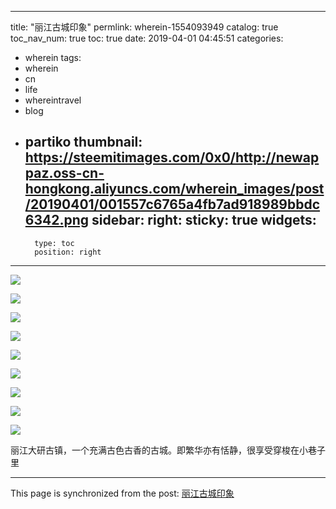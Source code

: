 
---
title: "丽江古城印象"
permlink: wherein-1554093949
catalog: true
toc_nav_num: true
toc: true
date: 2019-04-01 04:45:51
categories:
- wherein
tags:
- wherein
- cn
- life
- whereintravel
- blog
- partiko
thumbnail: https://steemitimages.com/0x0/http://newappaz.oss-cn-hongkong.aliyuncs.com/wherein_images/post/20190401/001557c6765a4fb7ad918989bbdc6342.png
sidebar:
    right:
        sticky: true
widgets:
    -
        type: toc
        position: right
---


![](https://steemitimages.com/0x0/http://newappaz.oss-cn-hongkong.aliyuncs.com/wherein_images/post/20190401/001557c6765a4fb7ad918989bbdc6342.png)

![](https://steemitimages.com/0x0/http://newappaz.oss-cn-hongkong.aliyuncs.com/wherein_images/post/20190401/83791d30a063456c932475200820fcfd.png)

![](https://steemitimages.com/0x0/http://newappaz.oss-cn-hongkong.aliyuncs.com/wherein_images/post/20190401/de79f27e26bb444a9165c26b91a20a4b.png)

![](https://steemitimages.com/0x0/http://newappaz.oss-cn-hongkong.aliyuncs.com/wherein_images/post/20190401/8a5d691747274f3d93bd8a7690dfe441.png)

![](https://steemitimages.com/0x0/http://newappaz.oss-cn-hongkong.aliyuncs.com/wherein_images/post/20190401/4bfd9295601a4deea95846f8d56581dc.png)

![](https://steemitimages.com/0x0/http://newappaz.oss-cn-hongkong.aliyuncs.com/wherein_images/post/20190401/56b3ffec9efb4350819aa48accc02099.png)

![](https://steemitimages.com/0x0/http://newappaz.oss-cn-hongkong.aliyuncs.com/wherein_images/post/20190401/20f7ef516b4b4f8f8af7e71dfce6d456.png)

![](https://steemitimages.com/0x0/http://newappaz.oss-cn-hongkong.aliyuncs.com/wherein_images/post/20190401/9110640a09db4f3daefe8c453d27e04f.png)

![](https://steemitimages.com/0x0/http://newappaz.oss-cn-hongkong.aliyuncs.com/wherein_images/post/20190401/4ad59b3d638d4de3bc8a83379bf4ce0b.png)

丽江大研古镇，一个充满古色古香的古城。即繁华亦有恬静，很享受穿梭在小巷子里

- - -

This page is synchronized from the post: [丽江古城印象](https://steemit.com/@jianan/wherein-1554093949)
